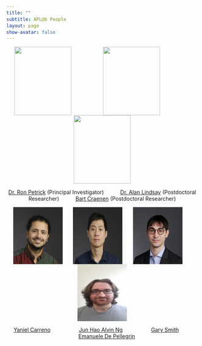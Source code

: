 ```yaml
---
title: ""
subtitle: APL@b People
layout: page
show-avatar: false
---
```




<p align="center"> <img src="/img/ron.jpg" align="center" width="150" height="180"> &nbsp;  &nbsp; &nbsp;  &nbsp;  &nbsp; &nbsp; &nbsp;  &nbsp; &nbsp;  &nbsp; <img src="/img/alan.jpg" align="center" width="150" height="180"> &nbsp;  &nbsp; &nbsp;  &nbsp;  &nbsp; &nbsp; &nbsp;  &nbsp; &nbsp;  &nbsp; <img src="/img/bart.jpg" align="center" width="150" height="180"> </p>

<p align="center">
<a href="http://homepages.inf.ed.ac.uk/rpetrick/" style="float: ;">Dr. Ron Petrick</a> (Principal Investigator) &nbsp;  &nbsp; &nbsp;  &nbsp;  &nbsp; 
<a href="https://scholar.google.co.uk/citations?user=FA9LGEwAAAAJ&hl=en" style="float: ;">Dr. Alan Lindsay</a> (Postdoctoral Researcher) &nbsp; &nbsp; &nbsp; &nbsp; &nbsp;   
<a href="https://scholar.google.ch/citations?hl=de&user=i8JsL7QAAAAJ&view_op=list_works" style="float: ;">Bart Craenen</a> (Postdoctoral Researcher) 
</p>


<p align="center"> <img src="/img/yaniel.jpg" align="center" width="130" height="150"> &nbsp;  &nbsp; &nbsp; <img src="/img/alvin.jpg" align="center" width="130" height="150">  &nbsp;  &nbsp; &nbsp; <img src="/img/gary.jpg" align="center" width="130" height="150"> &nbsp;  &nbsp; &nbsp; <img src="/img/emanuelle.jpeg" align="center" width="130" height="150"></p>

 <p align="center">  &nbsp; &nbsp; <a href="https://www.edinburgh-robotics.org/students/yaniel-carreno" style="float: &nbsp; &nbsp; &nbsp; &nbsp;">Yaniel Carreno</a>      &nbsp; &nbsp; &nbsp; &nbsp; &nbsp; &nbsp; &nbsp; &nbsp; &nbsp; 
                   <a href="https://www.edinburgh-robotics.org/students/jun-hao-alvin-ng" style="float: ;">Jun Hao Alvin Ng</a>  &nbsp; &nbsp;   &nbsp;  &nbsp; &nbsp; &nbsp; &nbsp; &nbsp;  &nbsp;                    <a href="https://www.edinburgh-robotics.org/students/gary-smith" style="float: ;">Gary Smith</a>  &nbsp; &nbsp; &nbsp; &nbsp; &nbsp; &nbsp; &nbsp;  &nbsp;  &nbsp;
                   <a href="https://www.edinburgh-robotics.org/students/emanuele-de-pellegrin-cohort-student-representative" style="float: ;">Emanuele De Pellegrin</a> 
  
</p>



